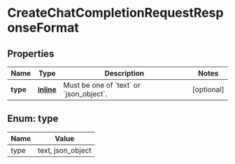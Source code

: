 
# CreateChatCompletionRequestResponseFormat

## Properties
Name | Type | Description | Notes
------------ | ------------- | ------------- | -------------
**type** | [**inline**](#Type) | Must be one of &#x60;text&#x60; or &#x60;json_object&#x60;. |  [optional]


<a id="Type"></a>
## Enum: type
Name | Value
---- | -----
type | text, json_object



